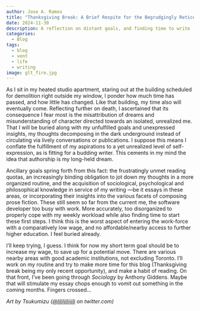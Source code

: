 ```yaml
---
author: Jose A. Ramos
title: "Thanksgiving Break: A Brief Respite for the Begrudgingly Reticent"
date: 2024-11-30
description: A reflection on distant goals, and finding time to write
categories:
  - Blog
tags:
  - blog
  - vent
  - life
  - writing
image: glt_fire.jpg
---
```


As I sit in my heated studio apartment, staring out at the building scheduled for demolition right outside my window, I ponder how much time has passed, and how little has changed. Like that building, my time also will eventually come. Reflecting further on death, I ascertained that its consequence I fear most is the misattribution of dreams and misunderstanding of character directed towards an isolated, unrealized me. That I will be buried along with my unfulfilled goals and unexpressed insights, my thoughts decomposing in the dark underground instead of circulating via lively conversations or publications. I suppose this means I conflate the fulfillment of my aspirations to a yet unrealized level of self-expression, as is fitting for a budding writer. This cements in my mind the idea that authorship is my long-held dream.

Ancillary goals spring forth from this fact: the frustratingly unmet reading quotas, an increasingly binding obligation  to jot down my thoughts in a more organized routine, and the acquisition of sociological, psychological and philosophical knowledge in service of my writing —be it essays in these areas, or incorporating their insights into the various facets of composing prose fiction. These still seem so far from the current me, the software developer too busy with work. More accurately, too disorganized to properly cope with my weekly workload while also finding time to start these first steps. I think this is the worst aspect of entering the work-force with a comparatively low wage, and no affordable/nearby access to further higher education. I feel buried already.

I’ll keep trying, I guess. I think for now my short term goal should be to increase my wage, to save up for a potential move. There are various nearby areas with good academic institutions, not excluding Toronto. I’ll work on my routine and try to make more time for this blog (Thanksgiving break being my only recent opportunity), and make a habit of reading. On that front, I’ve been going through _Sociology_ by Anthony Giddens. Maybe that will stimulate my essay chops enough to vomit out something in the coming months. Fingers crossed…

_Art by Tsukumizu ([@lililjiliijili](https://x.com/lililjiliijili) on twitter.com)_
